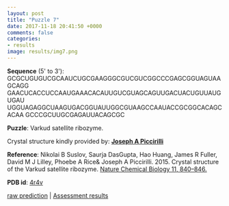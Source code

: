 ```yaml
---
layout: post
title: "Puzzle 7"
date: 2017-11-18 20:41:50 +0000
comments: false
categories: 
- results
image: results/img7.png
---
```

**Sequence** (5' to 3'): 
GCGCUGUGUCGCAAUCUGCGAAGGGCGUCGUCGGCCCGAGCGGUAGUAAGCAGG
GAACUCACCUCCAAUGAAACACAUUGUCGUAGCAGUUGACUACUGUUAUGUGAU
UGGUAGAGGCUAAGUGACGGUAUUGGCGUAAGCCAAUACCGCGGCACAGCACAA
GCCCGCUUGCGAGAUUACAGCGC

**Puzzle**:
Varkud satellite ribozyme. 

Crystal structure kindly provided by: [**Joseph A Piccirilli**](https://piccirillilab.uchicago.edu/)

**Reference**:
Nikolai B Suslov, Saurja DasGupta, Hao Huang, James R Fuller, David M J Lilley, Phoebe A Rice& Joseph A Piccirilli. 2015. Crystal structure of the Varkud satellite ribozyme. [Nature Chemical Biology 11, 840–846.](http://www.nature.com/nchembio/journal/v11/n11/full/nchembio.1929.html)

**PDB id**: [4r4v](http://www.rcsb.org/pdb/explore/explore.do?structureId=4r4v)

[raw prediction](https://github.com/rnapuzzles/rnapuzzles.github.io/tree/master/data/PZ7/pdb)    &#124;   [Assessment results](/table/2000/01/01/PZ7-3d.html)
